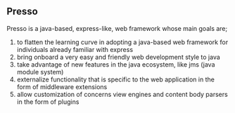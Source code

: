 ## Presso

Presso is a java-based, express-like, web framework whose main goals are;

1. to flatten the learning curve in adopting a java-based web framework for individuals already familiar with express
2. bring onboard a very easy and friendly web development style to java
3. take advantage of new features in the java ecosystem, like jms (java module system)
4. externalize functionality that is specific to the web application in the form of middleware extensions
5. allow customization of concerns view engines and content body parsers in the form of plugins